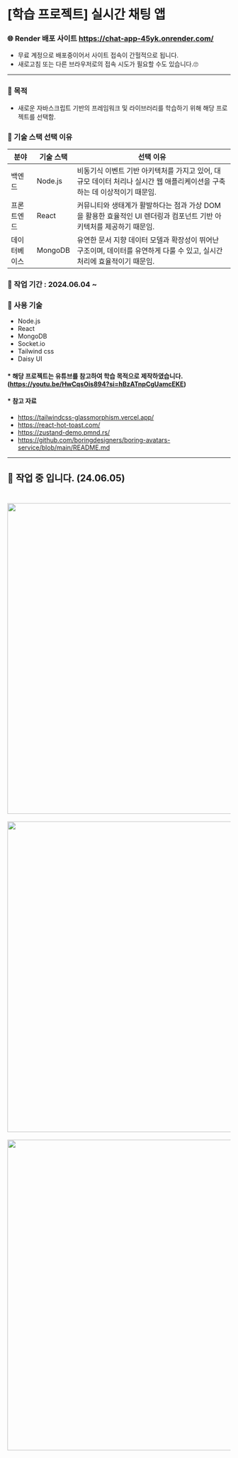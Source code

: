 # [학습 프로젝트] 실시간 채팅 앱

### 🌐 Render 배포 사이트 https://chat-app-45yk.onrender.com/
- 무료 계정으로 배포중이어서 사이트 접속이 간헐적으로 됩니다.
- 새로고침 또는 다른 브라우저로의 접속 시도가 필요할 수도 있습니다.🙄
---
### 🐣 목적
- 새로운 자바스크립트 기반의 프레임워크 및 라이브러리를 학습하기 위해 해당 프로젝트를 선택함.

### 🐣 기술 스택 선택 이유  
| 분야       | 기술 스택 | 선택 이유                                                                                   |
|------------|----------|------------------------------------------------------------------------------|
| 백엔드     | Node.js |비동기식 이벤트 기반 아키텍처를 가지고 있어, 대규모 데이터 처리나 실시간 웹 애플리케이션을 구축하는 데 이상적이기 때문임. |
| 프론트엔드 | React | 커뮤니티와 생태계가 활발하다는 점과 가상 DOM을 활용한 효율적인 UI 렌더링과 컴포넌트 기반 아키텍처를 제공하기 때문임.                                                       |
| 데이터베이스 | MongoDB | 유연한 문서 지향 데이터 모델과 확장성이 뛰어난 구조이며, 데이터를 유연하게 다룰 수 있고, 실시간 처리에 효율적이기 때문임.                                   |

### 🐣 작업 기간 : 2024.06.04 ~

### 🐣 사용 기술
- Node.js
- React
- MongoDB
- Socket.io
- Tailwind css
- Daisy UI

#### * 해당 프로젝트는 유튜브를 참고하여 **학습 목적으로** 제작하였습니다. (https://youtu.be/HwCqsOis894?si=hBzATnpCgUamcEKE)

#### * 참고 자료
- https://tailwindcss-glassmorphism.vercel.app/
- https://react-hot-toast.com/
- https://zustand-demo.pmnd.rs/
- https://github.com/boringdesigners/boring-avatars-service/blob/main/README.md
---
## 👀 작업 중 입니다. (24.06.05) <br><br>

<img src="https://github.com/chorok5/CHAT-APP/assets/157563710/fc9d8e8f-3446-47e4-8557-e13ca6262c74" width="700"/><br><br>
<img src="https://github.com/chorok5/CHAT-APP/assets/157563710/6dd4e010-6a6b-4785-86ba-cca3ca252ec5" width="700"/><br><br>
<img src="https://github.com/chorok5/CHAT-APP/assets/157563710/2a54f4d7-6d1b-4ef7-8a8c-9a1515a15119" width="700"/><br>


